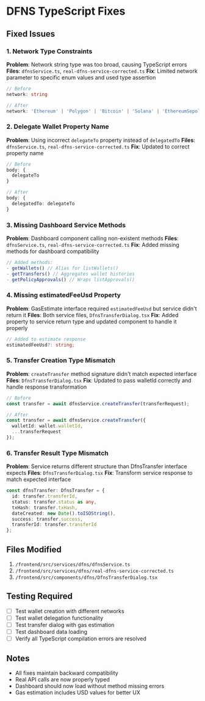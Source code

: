 # DFNS TypeScript Fixes

## Fixed Issues

### 1. Network Type Constraints
**Problem**: Network string type was too broad, causing TypeScript errors
**Files**: `dfnsService.ts`, `real-dfns-service-corrected.ts`
**Fix**: Limited network parameter to specific enum values and used type assertion

```typescript
// Before
network: string

// After  
network: 'Ethereum' | 'Polygon' | 'Bitcoin' | 'Solana' | 'EthereumSepolia' | 'PolygonMumbai' | 'BitcoinTestnet3' | 'SolanaDevnet'
```

### 2. Delegate Wallet Property Name
**Problem**: Using incorrect `delegateTo` property instead of `delegatedTo`
**Files**: `dfnsService.ts`, `real-dfns-service-corrected.ts`
**Fix**: Updated to correct property name

```typescript
// Before
body: {
  delegateTo
}

// After
body: {
  delegatedTo: delegateTo
}
```

### 3. Missing Dashboard Service Methods
**Problem**: Dashboard component calling non-existent methods
**Files**: `dfnsService.ts`, `real-dfns-service-corrected.ts`
**Fix**: Added missing methods for dashboard compatibility

```typescript
// Added methods:
- getWallets() // Alias for listWallets()
- getTransfers() // Aggregates wallet histories
- getPolicyApprovals() // Wraps listApprovals()
```

### 4. Missing estimatedFeeUsd Property
**Problem**: GasEstimate interface required `estimatedFeeUsd` but service didn't return it
**Files**: Both service files, `DfnsTransferDialog.tsx`
**Fix**: Added property to service return type and updated component to handle it properly

```typescript
// Added to estimate response
estimatedFeeUsd?: string;
```

### 5. Transfer Creation Type Mismatch
**Problem**: `createTransfer` method signature didn't match expected interface
**Files**: `DfnsTransferDialog.tsx`
**Fix**: Updated to pass walletId correctly and handle response transformation

```typescript
// Before
const transfer = await dfnsService.createTransfer(transferRequest);

// After  
const transfer = await dfnsService.createTransfer({
  walletId: wallet.walletId,
  ...transferRequest
});
```

### 6. Transfer Result Type Mismatch
**Problem**: Service returns different structure than DfnsTransfer interface expects
**Files**: `DfnsTransferDialog.tsx`
**Fix**: Transform service response to match expected interface

```typescript
const dfnsTransfer: DfnsTransfer = {
  id: transfer.transferId,
  status: transfer.status as any,
  txHash: transfer.txHash,
  dateCreated: new Date().toISOString(),
  success: transfer.success,
  transferId: transfer.transferId
};
```

## Files Modified

1. `/frontend/src/services/dfns/dfnsService.ts`
2. `/frontend/src/services/dfns/real-dfns-service-corrected.ts` 
3. `/frontend/src/components/dfns/DfnsTransferDialog.tsx`

## Testing Required

- [ ] Test wallet creation with different networks
- [ ] Test wallet delegation functionality  
- [ ] Test transfer dialog with gas estimation
- [ ] Test dashboard data loading
- [ ] Verify all TypeScript compilation errors are resolved

## Notes

- All fixes maintain backward compatibility
- Real API calls are now properly typed
- Dashboard should now load without method missing errors
- Gas estimation includes USD values for better UX

